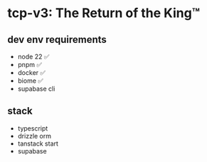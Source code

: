 # tcp-v3: The Return of the King™


## dev env requirements

- node 22 ✅
- pnpm ✅
- docker ✅
- biome ✅
- supabase cli

## stack

- typescript
- drizzle orm
- tanstack start
- supabase